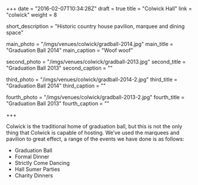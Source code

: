 +++
date = "2016-02-07T10:34:28Z"
draft = true
title = "Colwick Hall"
link = "colwick"
weight = 8

short_description = "Historic country house pavilion, marquee and dining space"

main_photo = "/imgs/venues/colwick/gradball-2014.jpg"
main_title = "Graduation Ball 2014"
main_caption = "Woof woof"

second_photo = "/imgs/venues/colwick/gradball-2013.jpg"
second_title = "Graduation Ball 2013"
second_caption = ""

third_photo = "/imgs/venues/colwick/gradball-2014-2.jpg"
third_title = "Graduation Ball 2014"
third_caption = ""

fourth_photo = "/imgs/venues/colwick/gradball-2013-2.jpg"
fourth_title = "Graduation Ball 2013"
fourth_caption = ""

+++

Colwick is the traditional home of graduation ball, but this is not the only
thing that Colwick is capable of hosting. We’ve used the marquees and pavilion
to great effect, a range of the events we have done is as follows:

- Graduation Ball
- Formal Dinner
- Strictly Come Dancing
- Hall Sumer Parties
- Charity Dinners
